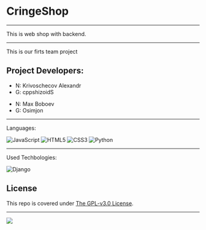 # CringeShop
---

This is web shop with backend.

---
This is our firts team project

Project Developers:
---

<ul>
  <li>N: Krivoschecov Alexandr
  <li>G: cppshizoidS
</ul>
<ul>
  <li>N: Max Boboev
  <li>G: Osimjon
</ul>

---
Languages:

![JavaScript](https://img.shields.io/badge/-JavaScript-090909?style=for-the-badge&logo=JavaScript&logoColor=E9D54D)
![HTML5](https://img.shields.io/badge/html5-%23E34F26.svg?style=for-the-badge&logo=html5&logoColor=white)
![CSS3](https://img.shields.io/badge/css3-%231572B6.svg?style=for-the-badge&logo=css3&logoColor=white)
![Python](https://img.shields.io/badge/python-3670A0?style=for-the-badge&logo=python&logoColor=ffdd54)

---
Used Techbologies:

![Django](https://img.shields.io/badge/django-%23092E20.svg?style=for-the-badge&logo=django&logoColor=white)

## License

This repo is covered under [The GPL-v3.0 License](LICENSE).

---
![](https://img.shields.io/tokei/lines/github/cppshizoidS/CringeShop)
